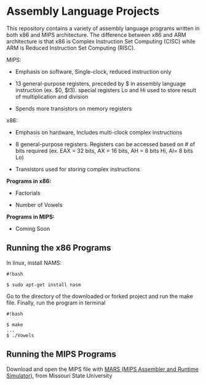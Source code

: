 # Assembly Language Projects #

This repository contains a variety of assembly language programs written in both x86 and MIPS architecture. The difference between x86 and ARM architecture is that x86 is Complex Instruction Set Computing (CISC) while ARM is Reduced Instruction Set Computing (RISC). 

MIPS: 

* Emphasis on software, Single-clock, reduced instruction only

* 13 general-purpose registers, preceded by $ in assembly language instruction (ex. $0, $t3). special registers Lo and Hi used to store result of multiplication and division 

* Spends more transistors on memory registers

x86:

* Emphasis on hardware, Includes multi-clock complex instructions

* 8 general-purpose registers. Registers can be accessed based on # of bits required (ex. EAX = 32 bits, AX = 16 bits, AH = 8 bits Hi, Al= 8 bits Lo)

* Transistors used for storing complex instructions

**Programs in x86:**

* Factorials

* Number of Vowels

**Programs in MIPS:**

* Coming Soon

## Running the x86 Programs ##

In linux, install NAMS:


```
#!bash

$ sudo apt-get install nasm
```

Go to the directory of the downloaded or forked project and run the make file. Finally, run the program in terminal
```
#!bash

$ make
...
$ ./Vowels
```

## Running the MIPS Programs ##

Download and open the MIPS file with [MARS (MIPS Assembler and Runtime Simulator)](http://courses.missouristate.edu/KenVollmar/MARS/), from Missouri State University 

